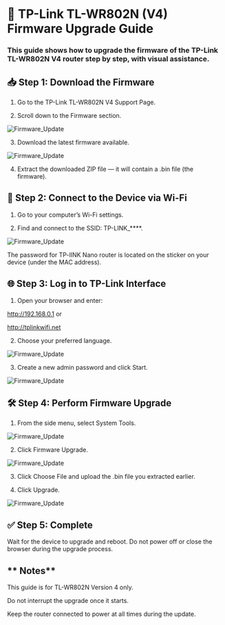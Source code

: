 # 🔧 TP-Link TL-WR802N (V4) Firmware Upgrade Guide

### This guide shows how to upgrade the firmware of the TP-Link TL-WR802N V4 router step by step, with visual assistance.

## **📥 Step 1: Download the Firmware**

1. Go to the TP-Link TL-WR802N V4 Support Page.

2. Scroll down to the Firmware section.

![Firmware_Update](/images/V_4.png)

3. Download the latest firmware available.

![Firmware_Update](/images/V4_2025.png)

4. Extract the downloaded ZIP file — it will contain a .bin file (the firmware).

## **📶 Step 2: Connect to the Device via Wi-Fi**

1. Go to your computer’s Wi-Fi settings.

2. Find and connect to the SSID: TP-LINK_****.

![Firmware_Update](/images/WiFi.png)

The password for TP-lINK Nano router is located on the sticker on your device (under the MAC address).


## **🌐 Step 3: Log in to TP-Link Interface**

1. Open your browser and enter:

http://192.168.0.1 or

http://tplinkwifi.net

2. Choose your preferred language.

![Firmware_Update](/images/Language.png)

3. Create a new admin password and click Start.

![Firmware_Update](/images/Login.png)

## **🛠️ Step 4: Perform Firmware Upgrade**

1. From the side menu, select System Tools.

![Firmware_Update](/images/Menu.png)

2. Click Firmware Upgrade.

![Firmware_Update](/images/System_Tools.png)

3. Click Choose File and upload the .bin file you extracted earlier.

4. Click Upgrade.

![Firmware_Update](/images/Chose_File.png)


## **✅ Step 5: Complete**

Wait for the device to upgrade and reboot. Do not power off or close the browser during the upgrade process.


## ** Notes**

This guide is for TL-WR802N Version 4 only.

Do not interrupt the upgrade once it starts.

Keep the router connected to power at all times during the update.

